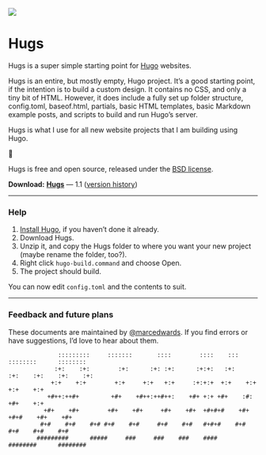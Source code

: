 ![](Help/images/hugs-hero.png)

# Hugs

Hugs is a super simple starting point for [Hugo](http://gohugo.io) websites.

Hugs is an entire, but mostly empty, Hugo project. It’s a good starting point, if the intention is to build a custom design. It contains no CSS, and only a tiny bit of HTML. However, it does include a fully set up folder structure, config.toml, baseof.html, partials, basic HTML templates, basic Markdown example posts, and scripts to build and run Hugo’s server.

Hugs is what I use for all new website projects that I am building using Hugo.

🤗

Hugs is free and open source, released under the [BSD license](https://github.com/bjango/Hugs/blob/master/Help/License.md).

**Download:** **[Hugs](https://github.com/bjango/Hugs/archive/master.zip)** — 1.1 ([version history](https://github.com/bjango/Hugs/blob/master/Help/Version%20History.md))

-----

### Help

1. [Install Hugo](http://gohugo.io/getting-started/quick-start/), if you haven’t done it already.
2. Download Hugs.
3. Unzip it, and copy the Hugs folder to where you want your new project (maybe rename the folder, too?).
4. Right click `hugo-build.command` and choose Open.
5. The project should build.

You can now edit `config.toml` and the contents to suit.

-----

### Feedback and future plans

These documents are maintained by [@marcedwards](https://twitter.com/marcedwards). If you find errors or have suggestions, I’d love to hear about them.

```
              :::::::::     :::::::       ::::        ::::    :::     ::::::::      :::::::: 
             :+:    :+:        :+:      :+: :+:      :+:+:   :+:    :+:    :+:    :+:    :+: 
            +:+    +:+        +:+     +:+   +:+     :+:+:+  +:+    +:+           +:+    +:+  
           +#++:++#+         +#+    +#++:++#++:    +#+ +:+ +#+    :#:           +#+    +:+   
          +#+    +#+        +#+    +#+     +#+    +#+  +#+#+#    +#+   +#+#    +#+    +#+    
         #+#    #+#    #+# #+#    #+#     #+#    #+#   #+#+#    #+#    #+#    #+#    #+#     
        #########      #####     ###     ###    ###    ####     ########      ######## 
```